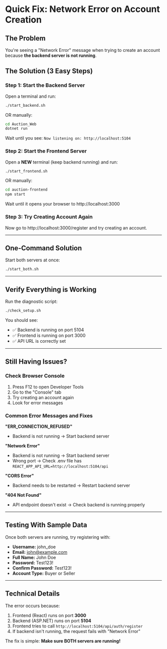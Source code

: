 # Quick Fix: Network Error on Account Creation

## The Problem
You're seeing a "Network Error" message when trying to create an account because **the backend server is not running**.

## The Solution (3 Easy Steps)

### Step 1: Start the Backend Server
Open a terminal and run:
```bash
./start_backend.sh
```

OR manually:
```bash
cd Auction_Web
dotnet run
```

Wait until you see: `Now listening on: http://localhost:5104`

### Step 2: Start the Frontend Server
Open a **NEW** terminal (keep backend running) and run:
```bash
./start_frontend.sh
```

OR manually:
```bash
cd auction-frontend
npm start
```

Wait until it opens your browser to http://localhost:3000

### Step 3: Try Creating Account Again
Now go to http://localhost:3000/register and try creating an account.

---

## One-Command Solution
Start both servers at once:
```bash
./start_both.sh
```

---

## Verify Everything is Working
Run the diagnostic script:
```bash
./check_setup.sh
```

You should see:
- ✅ Backend is running on port 5104
- ✅ Frontend is running on port 3000
- ✅ API URL is correctly set

---

## Still Having Issues?

### Check Browser Console
1. Press F12 to open Developer Tools
2. Go to the "Console" tab
3. Try creating an account again
4. Look for error messages

### Common Error Messages and Fixes

**"ERR_CONNECTION_REFUSED"**
- Backend is not running → Start backend server

**"Network Error"**
- Backend is not running → Start backend server
- Wrong port → Check .env file has `REACT_APP_API_URL=http://localhost:5104/api`

**"CORS Error"**
- Backend needs to be restarted → Restart backend server

**"404 Not Found"**
- API endpoint doesn't exist → Check backend is running properly

---

## Testing With Sample Data

Once both servers are running, try registering with:
- **Username:** john_doe
- **Email:** john@example.com
- **Full Name:** John Doe
- **Password:** Test123!
- **Confirm Password:** Test123!
- **Account Type:** Buyer or Seller

---

## Technical Details

The error occurs because:
1. Frontend (React) runs on port **3000**
2. Backend (ASP.NET) runs on port **5104**
3. Frontend tries to call `http://localhost:5104/api/auth/register`
4. If backend isn't running, the request fails with "Network Error"

The fix is simple: **Make sure BOTH servers are running!**
